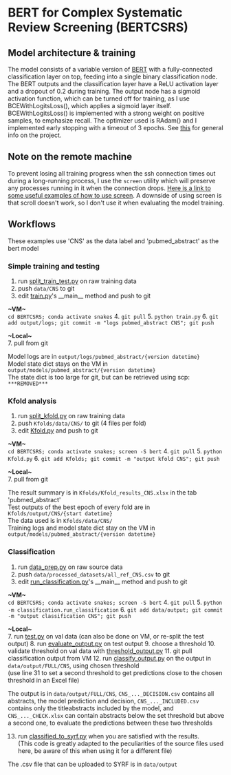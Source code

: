 # BERT for Complex Systematic Review Screening (BERTCSRS)

## Model architecture & training
The model consists of a variable version of [BERT](https://huggingface.co/blog/bert-101) with a fully-connected 
classification layer on top, feeding into a single binary classification node. The BERT outputs and the classification 
layer have a ReLU activation layer and a dropout of 0.2 during training. The output node has a sigmoid activation function, 
which can be turned off for training, as I use BCEWithLogitsLoss(), which applies a sigmoid layer itself. BCEWithLogitsLoss() 
is implemented with a strong weight on positive samples, to emphasize recall. The optimizer used is RAdam() and I 
implemented early stopping with a timeout of 3 epochs. See [this](Project%20info.pptx) for general info on the project.

## Note on the remote machine
To prevent losing all training progress when the ssh connection times out during a long-running process, I use the `screen` 
utility which will preserve any processes running in it when the connection drops. 
[Here is a link to some useful examples of how to use screen](https://www.tecmint.com/screen-command-examples-to-manage-linux-terminals/). 
A downside of using screen is that scroll doesn't work, so I don't use it when evaluating the model training.

## Workflows
These examples use 'CNS' as the data label and 'pubmed_abstract' as the bert model
### Simple training and testing
1. run [split_train_test.py](data/split_train_test.py) on raw training data
2. push `data/CNS` to git
3. edit [train.py](train.py)'s \_\_main__ method and push to git  

**\~VM\~**  
`cd BERTCSRS; conda activate snakes`
4. `git pull`
5. `python train.py`
6. `git add output/logs; git commit -m "logs pubmed_abstract CNS"; git push`  

**\~Local\~**  
7. pull from git  

Model logs are in `output/logs/pubmed_abstract/{version datetime}`  
Model state dict stays on the VM in `output/models/pubmed_abstract/{version datetime}`  
The state dict is too large for git, but can be retrieved using scp:  
`***REMOVED***`

### Kfold analysis
1. run [split_kfold.py](data/split_kfold.py) on raw training data
2. push `Kfolds/data/CNS/` to git (4 files per fold)
3. edit [Kfold.py](Kfold.py) and push to git  

**\~VM\~**  
`cd BERTCSRS; conda activate snakes; screen -S bert`
4. `git pull`
5. `python Kfold.py`
6. `git add Kfolds; git commit -m "output kfold CNS"; git push`  

**\~Local\~**  
7. pull from git  

The result summary is in `Kfolds/Kfold_results_CNS.xlsx` in the tab 'pubmed_abstract'  
Test outputs of the best epoch of every fold are in `Kfolds/output/CNS/{start datetime}`  
The data used is in `Kfolds/data/CNS/`  
Training logs and model state dict stay on the VM in `output/models/pubmed_abstract/{version datetime}`

### Classification
1. run [data_prep.py](data/data_prep.py) on raw source data
2. push `data/processed_datasets/all_ref_CNS.csv` to git
3. edit [run_classification.py](classification/run_classification.py)'s \_\_main__ method and push to git

**\~VM\~**  
`cd BERTCSRS; conda activate snakes; screen -S bert`
4. `git pull`
5. `python -m classification.run_classification`
6. `git add data/output; git commit -m "output classification CNS"; git push`

**\~Local\~**  
7. run [test.py](evaluation/test.py) on val data (can also be done on VM, or re-split the test output)
8. run [evaluate_output.py](evaluation/evaluate_output.py) on test output
9. choose a threshold
10. validate threshold on val data with [threshold_output.py](evaluation/threshold_output.py)
11. git pull classification output from VM
12. run [classify_output.py](classification/classify_output.py) on the output in `data/output/FULL/CNS`, 
using chosen threshold  
    (use line 31 to set a second threshold to get predictions close to the chosen threshold in an Excel file)

The output is in `data/output/FULL/CNS`, `CNS_..._DECISION.csv` contains all abstracts, the model prediction and decision, 
`CNS_..._INCLUDED.csv` contains only the titleabstracts included by the model, and `CNS_..._CHECK.xlsx` can contain abstracts 
below the set threshold but above a second one, to evaluate the predictions between these two thresholds  

13. run [classified_to_syrf.py](classification/classified_to_syrf.py) when you are satisfied with the results.  
    (This code is greatly adapted to the peculiarities of the source files used here, be aware of this when using it for a different file)

The .csv file that can be uploaded to SYRF is in `data/output`

